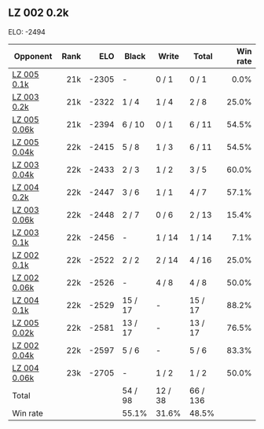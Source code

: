 ## LZ 002 0.2k ##

ELO: -2494

Opponent | Rank | ELO | Black | Write | Total | Win rate
---------|-----:|----:|-------|-------|-------|-------:
[LZ 005 0.1k](LZ%20005%200.1k.md) | 21k | -2305 | - | 0 / 1 | 0 / 1 | 0.0%
[LZ 003 0.2k](LZ%20003%200.2k.md) | 21k | -2322 | 1 / 4 | 1 / 4 | 2 / 8 | 25.0%
[LZ 005 0.06k](LZ%20005%200.06k.md) | 21k | -2394 | 6 / 10 | 0 / 1 | 6 / 11 | 54.5%
[LZ 005 0.04k](LZ%20005%200.04k.md) | 22k | -2415 | 5 / 8 | 1 / 3 | 6 / 11 | 54.5%
[LZ 003 0.04k](LZ%20003%200.04k.md) | 22k | -2433 | 2 / 3 | 1 / 2 | 3 / 5 | 60.0%
[LZ 004 0.2k](LZ%20004%200.2k.md) | 22k | -2447 | 3 / 6 | 1 / 1 | 4 / 7 | 57.1%
[LZ 003 0.06k](LZ%20003%200.06k.md) | 22k | -2448 | 2 / 7 | 0 / 6 | 2 / 13 | 15.4%
[LZ 003 0.1k](LZ%20003%200.1k.md) | 22k | -2456 | - | 1 / 14 | 1 / 14 | 7.1%
[LZ 002 0.1k](LZ%20002%200.1k.md) | 22k | -2522 | 2 / 2 | 2 / 14 | 4 / 16 | 25.0%
[LZ 002 0.06k](LZ%20002%200.06k.md) | 22k | -2526 | - | 4 / 8 | 4 / 8 | 50.0%
[LZ 004 0.1k](LZ%20004%200.1k.md) | 22k | -2529 | 15 / 17 | - | 15 / 17 | 88.2%
[LZ 005 0.02k](LZ%20005%200.02k.md) | 22k | -2581 | 13 / 17 | - | 13 / 17 | 76.5%
[LZ 002 0.04k](LZ%20002%200.04k.md) | 22k | -2597 | 5 / 6 | - | 5 / 6 | 83.3%
[LZ 004 0.06k](LZ%20004%200.06k.md) | 23k | -2705 | - | 1 / 2 | 1 / 2 | 50.0%
Total | | | 54 / 98 | 12 / 38 | 66 / 136 | 
Win rate| | | 55.1% | 31.6% | 48.5% | 
